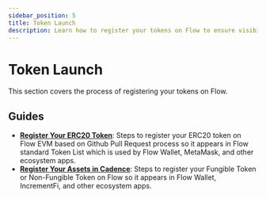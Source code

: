 ```yaml
---
sidebar_position: 5
title: Token Launch
description: Learn how to register your tokens on Flow to ensure visibility in wallets and ecosystem projects.
---
```


# Token Launch

This section covers the process of registering your tokens on Flow.

## Guides

- **[Register Your ERC20 Token]**: Steps to register your ERC20 token on Flow EVM based on Github Pull Request process so it appears in Flow standard Token List which is used by Flow Wallet, MetaMask, and other ecosystem apps.
- **[Register Your Assets in Cadence]**: Steps to register your Fungible Token or Non-Fungible Token on Flow so it appears in Flow Wallet, IncrementFi, and other ecosystem apps.

[Register Your Assets in Cadence]: ./register-cadence-assets.md
[Register Your ERC20 Token]: ./register-erc20-token.md
